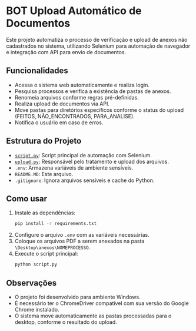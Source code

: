 # BOT Upload Automático de Documentos

Este projeto automatiza o processo de verificação e upload de anexos não cadastrados no sistema, utilizando Selenium para automação de navegador e integração com API para envio de documentos.

## Funcionalidades

- Acessa o sistema web automaticamente e realiza login.
- Pesquisa processos e verifica a existência de pastas de anexos.
- Renomeia arquivos conforme regras pré-definidas.
- Realiza upload de documentos via API.
- Move pastas para diretórios específicos conforme o status do upload (FEITOS, NÃO_ENCONTRADOS, PARA_ANALISE).
- Notifica o usuário em caso de erros.

## Estrutura do Projeto

- [`script.py`](script.py): Script principal de automação com Selenium.
- [`upload.py`](upload.py): Responsável pelo tratamento e upload dos arquivos.
- `.env`: Armazena variáveis de ambiente sensíveis.
- `README.MD`: Este arquivo.
- `.gitignore`: Ignora arquivos sensíveis e cache do Python.

## Como usar

1. Instale as dependências:
    ```sh
    pip install -r requirements.txt
    ```
2. Configure o arquivo `.env` com as variáveis necessárias.
3. Coloque os arquivos PDF a serem anexados na pasta `\Desktop\anexos\NOMEPROCESSO`.
4. Execute o script principal:
    ```sh
    python script.py
    ```

## Observações

- O projeto foi desenvolvido para ambiente Windows.
- É necessário ter o ChromeDriver compatível com sua versão do Google Chrome instalado.
- O sistema move automaticamente as pastas processadas para o desktop, conforme o resultado do upload.